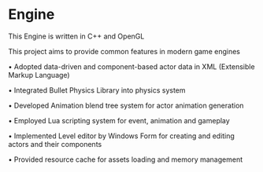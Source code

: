 # Engine
This Engine is written in C++ and OpenGL

This project aims to provide common features in modern game engines

•	Adopted data-driven and component-based actor data in XML (Extensible Markup Language)

•	Integrated Bullet Physics Library into physics system

•	Developed Animation blend tree system for actor animation generation

•	Employed Lua scripting system for event, animation and gameplay

•	Implemented Level editor by Windows Form for creating and editing actors and their components

•	Provided resource cache for assets loading and memory management



